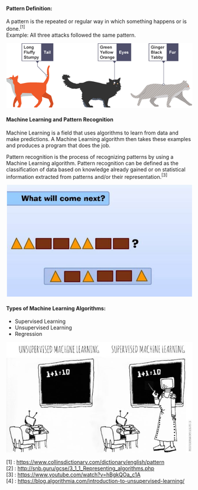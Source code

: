 
#### Pattern Definition:

A pattern is the repeated or regular way in which something happens or is done.<sup>[1]</sup><br/>
Example: All three attacks followed the same pattern.

<div style="text-align:center"><img src="Images/pattern_bbc.png" /></div>


#### Machine Learning and Pattern Recognition 
Machine Learning is a field that uses algorithms to learn from data and make predictions. A Machine Learning algorithm then takes these examples and produces a program that does the job. 

Pattern recognition is the process of recognizing patterns by using a Machine Learning algorithm. Pattern recognition can be defined as the classification of data based on knowledge already gained or on statistical information extracted from patterns and/or their representation.<sup>[3]</sup>


<div style="text-align:center"><img src="Images/WhatIsNextPattern.jpg" /></div>

#### Types of Machine Learning Algorithms:

+ Supervised Learning
+ Unsupervised Learning
+ Regression

<div style="text-align:center"><img src="Images/Supervised_Unsupervised.jpg" /></div>

[1] : https://www.collinsdictionary.com/dictionary/english/pattern<br/>
[2] : http://snb.guru/gcse/3_1_1_Representing_algorithms.php<br/>
[3] : https://www.youtube.com/watch?v=hBgkQOa_c1A<br/>
[4] : https://blog.algorithmia.com/introduction-to-unsupervised-learning/





